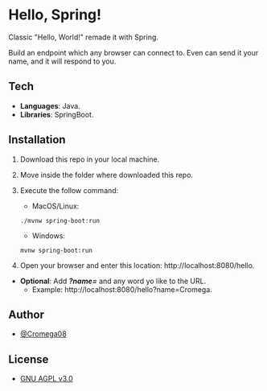 # Hello, Spring!

Classic "Hello, World!" remade it with Spring.

Build an endpoint which any browser can connect to. Even can send it your name, and it will respond to you.

## Tech

- **Languages**: Java.
- **Libraries**: SpringBoot.

## Installation

1. Download this repo in your local machine.
2. Move inside the folder where downloaded this repo.
3. Execute the follow command:

   - MacOS/Linux: 

    ```shell
    ./mvnw spring-boot:run
    ```
   
    - Windows:
    ```shell
   mvnw spring-boot:run
    ```

4. Open your browser and enter this location: http://localhost:8080/hello.

- **Optional**: Add **_?name=_** and any word yo like to the URL.
  - Example:  http://localhost:8080/hello?name=Cromega.

## Author

- [@Cromega08](https://github.com/cromega08)


## License

- [GNU AGPL v3.0](https://choosealicense.com/licenses/agpl-3.0/)
